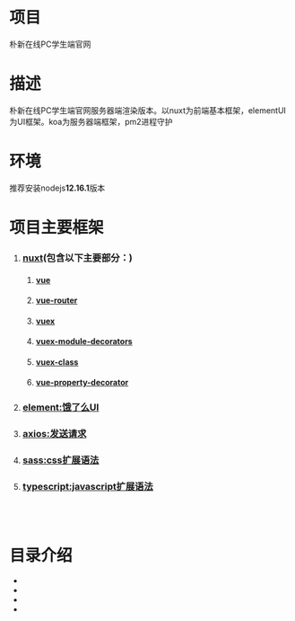 # 项目
朴新在线PC学生端官网

# 描述
朴新在线PC学生端官网服务器端渲染版本。以nuxt为前端基本框架，elementUI为UI框架。koa为服务器端框架，pm2进程守护

# 环境
推荐安装nodejs**12.16.1**版本

# 项目主要框架
1. ### [nuxt](https://zh.nuxtjs.org/guide/installation/)(包含以下主要部分：)
    1. #### [vue](https://cn.vuejs.org/v2/guide/index.html)
    1. #### [vue-router](https://router.vuejs.org/zh/)
    1. #### [vuex](https://vuex.vuejs.org/zh/guide/)
    1. #### [vuex-module-decorators](https://github.com/championswimmer/vuex-module-decorators)
    1. #### [vuex-class](https://github.com/ktsn/vuex-class)
    1. #### [vue-property-decorator](https://github.com/kaorun343/vue-property-decorator)

1. ### [element:饿了么UI](http://element-cn.eleme.io/#/zh-CN/component/installation)

1. ### [axios:发送请求](https://github.com/axios/axios)

1. ### [sass:css扩展语法](https://www.sass.hk/docs/)

1. ### [typescript:javascript扩展语法](https://ts.xcatliu.com/)

<br>
<br>

# 目录介绍
- 
- 
- 
- 